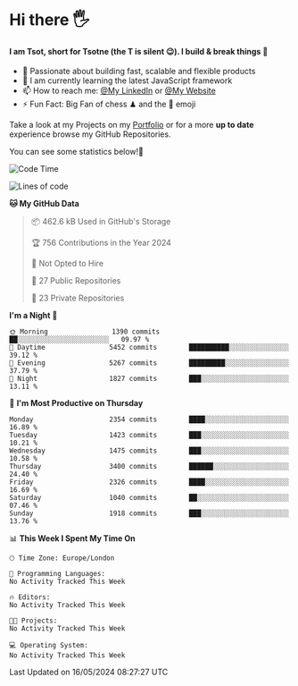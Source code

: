 # Hi there :raised_hand_with_fingers_splayed:
#### I am Tsot, short for Tsotne (the T is silent :wink:). I build & break things :space_invader:
- :telescope: Passionate about building fast, scalable and flexible products
- :seedling: I am currently learning the latest JavaScript framework 
- :mailbox: How to reach me: [@My LinkedIn](https://www.linkedin.com/in/tsotne-gvadzabia/) or [@My Website](https://tsotne.co.uk/contact)
- :zap: Fun Fact: Big Fan of chess ♟ and the 👾 emoji

Take a look at my Projects on my [Portfolio](https://tsotne.co.uk/) or for a more **up to date** experience browse my GitHub Repositories.

You can see some statistics below!:space_invader:
<!--START_SECTION:waka-->
![Code Time](http://img.shields.io/badge/Code%20Time-761%20hrs%202%20mins-blue)

![Lines of code](https://img.shields.io/badge/From%20Hello%20World%20I%27ve%20Written-5.8%20million%20lines%20of%20code-blue)

**🐱 My GitHub Data** 

> 📦 462.6 kB Used in GitHub's Storage 
 > 
> 🏆 756 Contributions in the Year 2024
 > 
> 🚫 Not Opted to Hire
 > 
> 📜 27 Public Repositories 
 > 
> 🔑 23 Private Repositories 
 > 
**I'm a Night 🦉** 

```text
🌞 Morning                1390 commits        ██░░░░░░░░░░░░░░░░░░░░░░░   09.97 % 
🌆 Daytime                5452 commits        ██████████░░░░░░░░░░░░░░░   39.12 % 
🌃 Evening                5267 commits        █████████░░░░░░░░░░░░░░░░   37.79 % 
🌙 Night                  1827 commits        ███░░░░░░░░░░░░░░░░░░░░░░   13.11 % 
```
📅 **I'm Most Productive on Thursday** 

```text
Monday                   2354 commits        ████░░░░░░░░░░░░░░░░░░░░░   16.89 % 
Tuesday                  1423 commits        ███░░░░░░░░░░░░░░░░░░░░░░   10.21 % 
Wednesday                1475 commits        ███░░░░░░░░░░░░░░░░░░░░░░   10.58 % 
Thursday                 3400 commits        ██████░░░░░░░░░░░░░░░░░░░   24.40 % 
Friday                   2326 commits        ████░░░░░░░░░░░░░░░░░░░░░   16.69 % 
Saturday                 1040 commits        ██░░░░░░░░░░░░░░░░░░░░░░░   07.46 % 
Sunday                   1918 commits        ███░░░░░░░░░░░░░░░░░░░░░░   13.76 % 
```


📊 **This Week I Spent My Time On** 

```text
🕑︎ Time Zone: Europe/London

💬 Programming Languages: 
No Activity Tracked This Week

🔥 Editors: 
No Activity Tracked This Week

🐱‍💻 Projects: 
No Activity Tracked This Week

💻 Operating System: 
No Activity Tracked This Week
```


 Last Updated on 16/05/2024 08:27:27 UTC
<!--END_SECTION:waka-->
